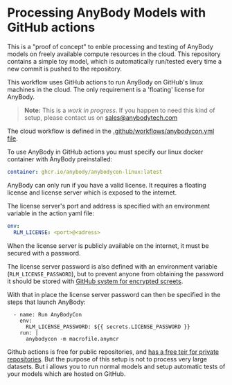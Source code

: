 # Processing AnyBody Models with GitHub actions

This is a "proof of concept" to enble processing and testing of AnyBody models on freely available compute resources in the cloud. This repository contains a simple toy model, which is automatically run/tested every time a new commit is pushed to the repository. 

This workflow uses GitHub actions to run AnyBody on GitHub's linux machines in the cloud. The only requirement is a 'floating' license for AnyBody. 

> **Note:** This is a *work in progress*. If you happen to need this kind of setup, please contact us on sales@anybodytech.com

The cloud workflow is defined in the [.github/workflows/anybodycon.yml file](.github/workflows/anybodycon.yml). 

To use AnyBody in GitHub actions you must specify our linux docker container with AnyBody preinstalled:

```yaml
container: ghcr.io/anybody/anybodycon-linux:latest
```

AnyBody can only run if you have a valid license. It requires a floating license and license server which is exposed to the internet. 

The license server's port and address is specified with an environment variable in the action yaml file: 

```yaml
env:
  RLM_LICENSE: <port>@<adress>
```

When the license server is publicly available on the internet, it must be secured with a password. 

The license server password is also defined with an environment variable (`RLM_LICENSE_PASSWORD`), but to prevent anyone from obtaining the password it should be stored with [GitHub system for encrypted screets](https://docs.github.com/en/actions/security-guides/encrypted-secrets).

With that in place the license server password can then be specified in the steps that launch AnyBody: 

```
  - name: Run AnyBodyCon
    env:
      RLM_LICENSE_PASSWORD: ${{ secrets.LICENSE_PASSWORD }}
    run: |
      anybodycon -m macrofile.anymcr
```

Github actions is free for public repositories, and [has a free teir for private repositories](https://github.com/features/actions#pricing-details). But the purpose of this setup is not to process very large datasets. But i allows you to run normal models and setup automatic tests of your models which are hosted on GitHub. 


